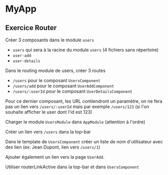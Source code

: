 # MyApp

## Exercice Router

Créer 3 composants dans le module `users`

* `users` qui sera à la racine du module `users` (4 fichiers sans répertoire)
* `user-add`
* `user-details`

Dans le routing module de users, créer 3 routes

* `/users` pour le composant `UsersComponent`
* `/users/add` pour le composant `UserAddComponent`
* `/users/:userId` pour le composant `UserDetailsComponent`

Pour ce dernier composant, les URL contiendront un paramètre, on ne fera pas un lien vers `/users/:userId` mais par exemple `/users/123` (si l'on souhaite afficher le user dont l'id est 123)

Charger le module `UsersModule` dans `AppModule` (attention à l'ordre)

Créer un lien vers `/users` dans la top-bar

Dans le template de `UsersComponent` créer un liste de nom d'utilisateur avec des lien (ex: Jean Dupont, lien vers `/users/1`)

Ajouter également un lien vers la page `UserAdd`.

Utiliser routerLinkActive dans la top-bar et dans `UsersComponent`
